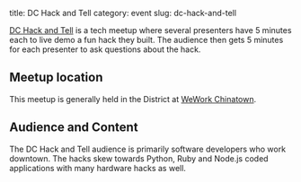 title: DC Hack and Tell
category: event
slug: dc-hack-and-tell


[DC Hack and Tell](http://www.meetup.com/DC-Hack-and-Tell/) is 
a tech meetup where several presenters have 5 minutes each to live demo
a fun hack they built. The audience then gets 5 minutes for each presenter
to ask questions about the hack.


## Meetup location
This meetup is generally held in the District at 
[WeWork Chinatown](https://www.wework.com/locations/washington-d-c/chinatown/).


## Audience and Content
The DC Hack and Tell audience is primarily software developers who work
downtown. The hacks skew towards Python, Ruby and Node.js coded applications
with many hardware hacks as well.
